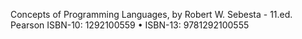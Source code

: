 Concepts of Programming Languages, by Robert W. Sebesta - 11.ed. Pearson ISBN-10: 1292100559 • ISBN-13: 9781292100555